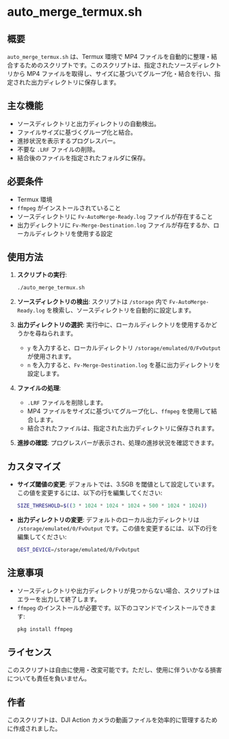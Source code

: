 # auto_merge_termux.sh

## 概要
`auto_merge_termux.sh` は、Termux 環境で MP4 ファイルを自動的に整理・結合するためのスクリプトです。このスクリプトは、指定されたソースディレクトリから MP4 ファイルを取得し、サイズに基づいてグループ化・結合を行い、指定された出力ディレクトリに保存します。

## 主な機能
- ソースディレクトリと出力ディレクトリの自動検出。
- ファイルサイズに基づくグループ化と結合。
- 進捗状況を表示するプログレスバー。
- 不要な `.LRF` ファイルの削除。
- 結合後のファイルを指定されたフォルダに保存。

## 必要条件
- Termux 環境
- `ffmpeg` がインストールされていること
- ソースディレクトリに `Fv-AutoMerge-Ready.log` ファイルが存在すること
- 出力ディレクトリに `Fv-Merge-Destination.log` ファイルが存在するか、ローカルディレクトリを使用する設定

## 使用方法
1. **スクリプトの実行**:
   ```bash
   ./auto_merge_termux.sh
   ```

2. **ソースディレクトリの検出**:
   スクリプトは `/storage` 内で `Fv-AutoMerge-Ready.log` を検索し、ソースディレクトリを自動的に設定します。

3. **出力ディレクトリの選択**:
   実行中に、ローカルディレクトリを使用するかどうかを尋ねられます。
   - `y` を入力すると、ローカルディレクトリ `/storage/emulated/0/FvOutput` が使用されます。
   - `n` を入力すると、`Fv-Merge-Destination.log` を基に出力ディレクトリを設定します。

4. **ファイルの処理**:
   - `.LRF` ファイルを削除します。
   - MP4 ファイルをサイズに基づいてグループ化し、`ffmpeg` を使用して結合します。
   - 結合されたファイルは、指定された出力ディレクトリに保存されます。

5. **進捗の確認**:
   プログレスバーが表示され、処理の進捗状況を確認できます。

## カスタマイズ
- **サイズ閾値の変更**:
  デフォルトでは、3.5GB を閾値として設定しています。この値を変更するには、以下の行を編集してください:
  ```bash
  SIZE_THRESHOLD=$((3 * 1024 * 1024 * 1024 + 500 * 1024 * 1024))
  ```

- **出力ディレクトリの変更**:
  デフォルトのローカル出力ディレクトリは `/storage/emulated/0/FvOutput` です。この値を変更するには、以下の行を編集してください:
  ```bash
  DEST_DEVICE=/storage/emulated/0/FvOutput
  ```

## 注意事項
- ソースディレクトリや出力ディレクトリが見つからない場合、スクリプトはエラーを出力して終了します。
- `ffmpeg` のインストールが必要です。以下のコマンドでインストールできます:
  ```bash
  pkg install ffmpeg
  ```

## ライセンス
このスクリプトは自由に使用・改変可能です。ただし、使用に伴ういかなる損害についても責任を負いません。

## 作者
このスクリプトは、DJI Action カメラの動画ファイルを効率的に管理するために作成されました。